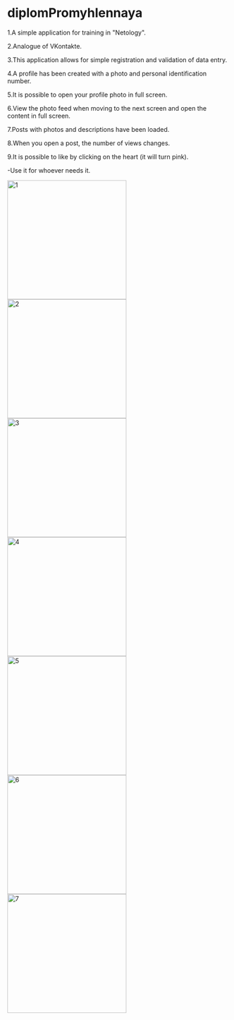 # diplomPromyhlennaya

1.A simple application for training in "Netology".

2.Analogue of VKontakte.

3.This application allows for simple registration and validation of data entry.

4.A profile has been created with a photo and personal identification number.

5.It is possible to open your profile photo in full screen.

6.View the photo feed when moving to the next screen and open the content in full screen.

7.Posts with photos and descriptions have been loaded.

8.When you open a post, the number of views changes.

9.It is possible to like by clicking on the heart (it will turn pink).


-Use it for whoever needs it.



<img width="270" alt="1" src="https://github.com/NikolayGrinko/diplomPromyhlennaya/assets/112849355/5637997a-acba-4599-83ac-08b899e26e4c">



<img width="270" alt="2" src="https://github.com/NikolayGrinko/diplomPromyhlennaya/assets/112849355/e1f9c6dc-4920-4fbc-bfb0-ce04f0f27f6e">



<img width="270" alt="3" src="https://github.com/NikolayGrinko/diplomPromyhlennaya/assets/112849355/159eca0b-ec54-440b-87f1-a7b7fc282edd">



<img width="270" alt="4" src="https://github.com/NikolayGrinko/diplomPromyhlennaya/assets/112849355/b57e8684-5342-4666-b372-bac98dcbb7d7">



<img width="270" alt="5" src="https://github.com/NikolayGrinko/diplomPromyhlennaya/assets/112849355/dd91049f-b5bc-481f-8dbe-c4dd60d81d03">



<img width="270" alt="6" src="https://github.com/NikolayGrinko/diplomPromyhlennaya/assets/112849355/30255d0d-41df-4a38-a72f-b7c756522f47">


<img width="270" alt="7" src="https://github.com/NikolayGrinko/diplomPromyhlennaya/assets/112849355/134eb8fc-b294-4aa9-b88f-54bf7946b34d">



